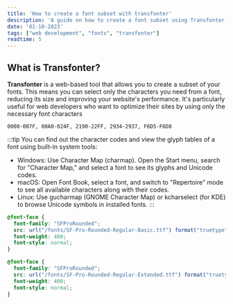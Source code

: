 ```yaml
---
title: 'How to create a font subset with transfonter'
description: 'A guide on how to create a font subset using Transfonter, a web-based'
date: '01-10-2023'
tags: ["web development", "fonts", "transfonter"]
readtime: 5
---
```


## What is Transfonter?

**Transfonter** is a web-based tool that allows you to create a subset of your fonts. This means you can select only the characters you need from a font, reducing its size and improving your website's performance. It's particularly useful for web developers who want to optimize their sites by using only the necessary font characters

```
0000-007F, 00A0-024F, 2190-22FF, 2934-2937, F6D5-F6D8
```

:::tip
You can find out the character codes and view the glyph tables of a font using built-in system tools:
- Windows: Use Character Map (charmap). Open the Start menu, search for "Character Map," and select a font to see its glyphs and Unicode codes.
- macOS: Open Font Book, select a font, and switch to "Repertoire" mode to see all available characters along with their codes.
- Linux: Use gucharmap (GNOME Character Map) or kcharselect (for KDE) to browse Unicode symbols in installed fonts.
:::

```css
@font-face {
  font-family: "SFProRounded";
  src: url("/fonts/SF-Pro-Rounded-Regular-Basic.ttf") format("truetype");
  font-weight: 400;
  font-style: normal;
}

@font-face {
  font-family: "SFProRounded";
  src: url("/fonts/SF-Pro-Rounded-Regular-Extended.ttf") format("truetype");
  font-weight: 400;
  font-style: normal;
}
```